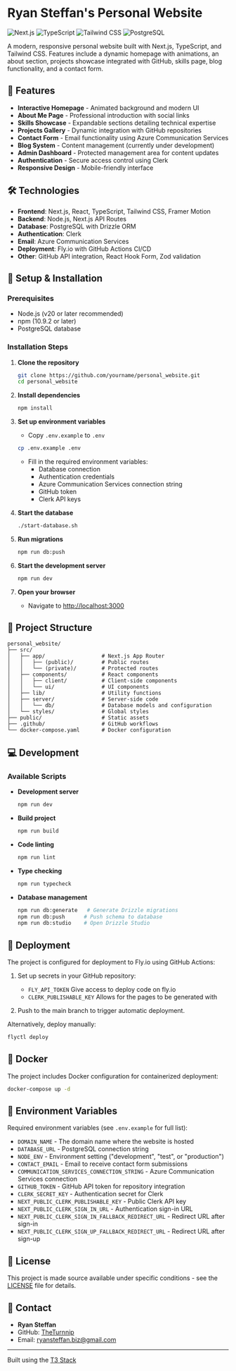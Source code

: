 # Ryan Steffan's Personal Website

![Next.js](https://img.shields.io/badge/Next.js-15.2.3-black)
![TypeScript](https://img.shields.io/badge/TypeScript-5.5.3-blue)
![Tailwind CSS](https://img.shields.io/badge/Tailwind-3.4.3-38b2ac)
![PostgreSQL](https://img.shields.io/badge/PostgreSQL-latest-336791)

A modern, responsive personal website built with Next.js, TypeScript, and Tailwind CSS. Features include a dynamic homepage with animations, an about section, projects showcase integrated with GitHub, skills page, blog functionality, and a contact form.

## 🚀 Features

- **Interactive Homepage** - Animated background and modern UI
- **About Me Page** - Professional introduction with social links
- **Skills Showcase** - Expandable sections detailing technical expertise
- **Projects Gallery** - Dynamic integration with GitHub repositories
- **Contact Form** - Email functionality using Azure Communication Services
- **Blog System** - Content management (currently under development)
- **Admin Dashboard** - Protected management area for content updates
- **Authentication** - Secure access control using Clerk
- **Responsive Design** - Mobile-friendly interface

## 🛠️ Technologies

- **Frontend**: Next.js, React, TypeScript, Tailwind CSS, Framer Motion
- **Backend**: Node.js, Next.js API Routes
- **Database**: PostgreSQL with Drizzle ORM
- **Authentication**: Clerk
- **Email**: Azure Communication Services
- **Deployment**: Fly.io with GitHub Actions CI/CD
- **Other**: GitHub API integration, React Hook Form, Zod validation

## 🔧 Setup & Installation

### Prerequisites

- Node.js (v20 or later recommended)
- npm (10.9.2 or later)
- PostgreSQL database

### Installation Steps

1. **Clone the repository**

   ```bash
   git clone https://github.com/yourname/personal_website.git
   cd personal_website
   ```

2. **Install dependencies**

   ```bash
   npm install
   ```

3. **Set up environment variables**

   - Copy `.env.example` to `.env`

   ```bash
   cp .env.example .env
   ```

   - Fill in the required environment variables:
     - Database connection
     - Authentication credentials
     - Azure Communication Services connection string
     - GitHub token
     - Clerk API keys

4. **Start the database**

   ```bash
   ./start-database.sh
   ```

5. **Run migrations**

   ```bash
   npm run db:push
   ```

6. **Start the development server**
   ```bash
   npm run dev
   ```
7. **Open your browser**
   - Navigate to [http://localhost:3000](http://localhost:3000)

## 📁 Project Structure

```
personal_website/
├── src/
│   ├── app/                  # Next.js App Router
│   │   ├── (public)/         # Public routes
│   │   └── (private)/        # Protected routes
│   ├── components/           # React components
│   │   ├── client/           # Client-side components
│   │   └── ui/               # UI components
│   ├── lib/                  # Utility functions
│   ├── server/               # Server-side code
│   │   └── db/               # Database models and configuration
│   └── styles/               # Global styles
├── public/                   # Static assets
├── .github/                  # GitHub workflows
└── docker-compose.yaml       # Docker configuration
```

## 💻 Development

### Available Scripts

- **Development server**

  ```bash
  npm run dev
  ```

- **Build project**

  ```bash
  npm run build
  ```

- **Code linting**

  ```bash
  npm run lint
  ```

- **Type checking**

  ```bash
  npm run typecheck
  ```

- **Database management**
  ```bash
  npm run db:generate   # Generate Drizzle migrations
  npm run db:push      # Push schema to database
  npm run db:studio    # Open Drizzle Studio
  ```

## 🚢 Deployment

The project is configured for deployment to Fly.io using GitHub Actions:

1. Set up secrets in your GitHub repository:

   - `FLY_API_TOKEN` Give access to deploy code on fly.io
   - `CLERK_PUBLISHABLE_KEY` Allows for the pages to be generated with

2. Push to the main branch to trigger automatic deployment.

Alternatively, deploy manually:

```bash
flyctl deploy
```

## 🐳 Docker

The project includes Docker configuration for containerized deployment:

```bash
docker-compose up -d
```

## 🔐 Environment Variables

Required environment variables (see `.env.example` for full list):

- `DOMAIN_NAME` - The domain name where the website is hosted
- `DATABASE_URL` - PostgreSQL connection string
- `NODE_ENV` - Environment setting ("development", "test", or "production")
- `CONTACT_EMAIL` - Email to receive contact form submissions
- `COMMUNICATION_SERVICES_CONNECTION_STRING` - Azure Communication Services connection
- `GITHUB_TOKEN` - GitHub API token for repository integration
- `CLERK_SECRET_KEY` - Authentication secret for Clerk
- `NEXT_PUBLIC_CLERK_PUBLISHABLE_KEY` - Public Clerk API key
- `NEXT_PUBLIC_CLERK_SIGN_IN_URL` - Authentication sign-in URL
- `NEXT_PUBLIC_CLERK_SIGN_IN_FALLBACK_REDIRECT_URL` - Redirect URL after sign-in
- `NEXT_PUBLIC_CLERK_SIGN_UP_FALLBACK_REDIRECT_URL` - Redirect URL after sign-up

## 📄 License

This project is made source available under specific conditions - see the [LICENSE](LICENSE) file for details.

## 👤 Contact

- **Ryan Steffan**
- GitHub: [TheTurnnip](https://github.com/TheTurnnip/)
- Email: ryansteffan.biz@gmail.com

---

Built using the [T3 Stack](https://create.t3.gg/)
